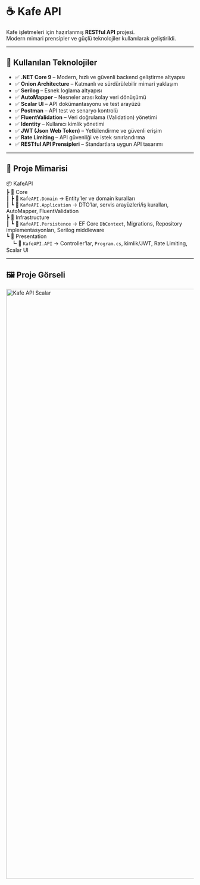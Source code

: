 # ☕ Kafe API

Kafe işletmeleri için hazırlanmış **RESTful API** projesi.  
Modern mimari prensipler ve güçlü teknolojiler kullanılarak geliştirildi.  

---

## 🚀 Kullanılan Teknolojiler

- ✅ **.NET Core 9** – Modern, hızlı ve güvenli backend geliştirme altyapısı  
- ✅ **Onion Architecture** – Katmanlı ve sürdürülebilir mimari yaklaşım  
- ✅ **Serilog** – Esnek loglama altyapısı  
- ✅ **AutoMapper** – Nesneler arası kolay veri dönüşümü  
- ✅ **Scalar UI** – API dokümantasyonu ve test arayüzü  
- ✅ **Postman** – API test ve senaryo kontrolü  
- ✅ **FluentValidation** – Veri doğrulama (Validation) yönetimi  
- ✅ **Identity** – Kullanıcı kimlik yönetimi  
- ✅ **JWT (Json Web Token)** – Yetkilendirme ve güvenli erişim  
- ✅ **Rate Limiting** – API güvenliği ve istek sınırlandırma  
- ✅ **RESTful API Prensipleri** – Standartlara uygun API tasarımı  

---

## 📂 Proje Mimarisi
📦 KafeAPI  
┣ 📂 Core  
┃ ┣ 📂 `KafeAPI.Domain` → Entity’ler ve domain kuralları   
┃ ┗ 📂 `KafeAPI.Application` → DTO’lar, servis arayüzleri/iş kuralları, AutoMapper, FluentValidation  
┣ 📂 Infrastructure  
┃ ┗ 📂 `KafeAPI.Persistence` → EF Core `DbContext`, Migrations, Repository implementasyonları, Serilog middleware  
┗ 📂 Presentation  
　┗ 📂 `KafeAPI.API` → Controller’lar, `Program.cs`, kimlik/JWT, Rate Limiting, Scalar UI 

---

## 🖼️ Proje Görseli
<img width="2844" height="1586" alt="Kafe API Scalar " src="https://github.com/user-attachments/assets/6c5a170d-1cc6-4ea4-857f-741b9cbb5ab8" />
